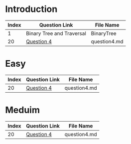 # Introduction

| Index | Question Link | File Name |
|-------|--------------|-----------|
|   1   | Binary Tree and Traversal | BinaryTree |
|   20   | [Question 4](https://www.example.com/question4) | question4.md |


# Easy

| Index | Question Link | File Name |
|-------|--------------|-----------|
|   20   | [Question 4](https://www.example.com/question4) | question4.md |




# Meduim

| Index | Question Link | File Name |
|-------|--------------|-----------|
|   20   | [Question 4](https://www.example.com/question4) | question4.md |